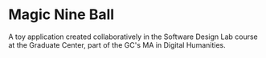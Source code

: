 # Magic Nine Ball

A toy application created collaboratively in the Software Design Lab course at the Graduate Center, part of the GC's MA in Digital Humanities.

